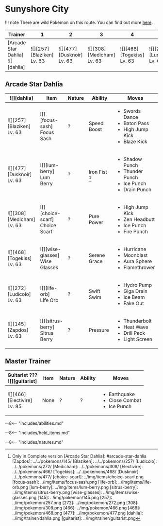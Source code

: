 # Sunyshore City

!!! note
    There are wild Pokémon on this route. You can find out more [here](../../wild_pokemon/sunyshore_city/).


Trainer                             | 1                                | 2                                | 3                                | 4                                | 5                                | 6
---                                 | ---                              | ---                              | ---                              | ---                              | ---                              | ---
[Arcade Star Dahlia]<br>![][dahlia] | ![][257]<br>[Blaziken]<br>Lv. 63 | ![][477]<br>[Dusknoir]<br>Lv. 63 | ![][308]<br>[Medicham]<br>Lv. 63 | ![][468]<br>[Togekiss]<br>Lv. 63 | ![][272]<br>[Ludicolo]<br>Lv. 63 | ![][145]<br>[Zapdos]<br>Lv. 63

## Arcade Star Dahlia

![][dahlia]                      | Item                              | Nature | Ability        | Moves
---                              | ---                               | ---    | ---            | ---
![][257]<br>[Blaziken]<br>Lv. 63 | ![][focus-sash]<br>Focus Sash     | ?      | Speed Boost    | <ul><li>Swords Dance</li><li>Baton Pass</li><li>High Jump Kick</li><li>Blaze Kick</li></ul>
![][477]<br>[Dusknoir]<br>Lv. 63 | ![][lum-berry]<br>Lum Berry       | ?      | Iron Fist [^1] | <ul><li>Shadow Punch</li><li>Thunder Punch</li><li>Ice Punch</li><li>Drain Punch</li></ul>
![][308]<br>[Medicham]<br>Lv. 63 | ![][choice-scarf]<br>Choice Scarf | ?      | Pure Power     | <ul><li>High Jump Kick</li><li>Zen Headbutt</li><li>Ice Punch</li><li>Fire Punch</li></ul>
![][468]<br>[Togekiss]<br>Lv. 63 | ![][wise-glasses]<br>Wise Glasses | ?      | Serene Grace   | <ul><li>Hurricane</li><li>Moonblast</li><li>Aura Sphere</li><li>Flamethrower</li></ul>
![][272]<br>[Ludicolo]<br>Lv. 63 | ![][life-orb]<br>Life Orb         | ?      | Swift Swim     | <ul><li>Hydro Pump</li><li>Giga Drain</li><li>Ice Beam</li><li>Fake Out</li></ul>
![][145]<br>[Zapdos]<br>Lv. 63   | ![][sitrus-berry]<br>Sitrus Berry | ?      | Pressure       | <ul><li>Thunderbolt</li><li>Heat Wave</li><li>Drill Peck</li><li>Light Screen</li></ul>


## Master Trainer

Guitarist ???<br>![][guitarist]    | Item | Nature | Ability | Moves
---                                | ---  | ---    | ---     | ---
![][466]<br>[Electivire]<br>Lv. 85 | None | ?      | ?       | <ul><li>Earthquake</li><li>Close Combat</li><li>Ice Punch</li></ul>

--8<-- "includes/abilities.md"

--8<-- "includes/held_items.md"

--8<-- "includes/natures.md"

[^1]: Only in Complete version
[Arcade Star Dahlia]: #arcade-star-dahlia
[Zapdos]: ../../pokemons/145/
[Blaziken]: ../../pokemons/257/
[Ludicolo]: ../../pokemons/272/
[Medicham]: ../../pokemons/308/
[Electivire]: ../../pokemons/466/
[Togekiss]: ../../pokemons/468/
[Dusknoir]: ../../pokemons/477/
[choice-scarf]: ../img/items/choice-scarf.png
[focus-sash]: ../img/items/focus-sash.png
[life-orb]: ../img/items/life-orb.png
[lum-berry]: ../img/items/lum-berry.png
[sitrus-berry]: ../img/items/sitrus-berry.png
[wise-glasses]: ../img/items/wise-glasses.png
[145]: ../img/pokemon/145.png
[257]: ../img/pokemon/257.png
[272]: ../img/pokemon/272.png
[308]: ../img/pokemon/308.png
[466]: ../img/pokemon/466.png
[468]: ../img/pokemon/468.png
[477]: ../img/pokemon/477.png
[dahlia]: ../img/trainer/dahlia.png
[guitarist]: ../img/trainer/guitarist.png
